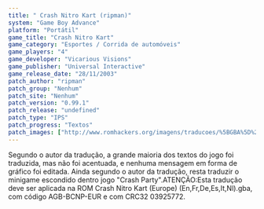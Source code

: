 ```yaml
---
title: " Crash Nitro Kart (ripman)"
system: "Game Boy Advance"
platform: "Portátil"
game_title: "Crash Nitro Kart"
game_category: "Esportes / Corrida de automóveis"
game_players: "4"
game_developer: "Vicarious Visions"
game_publisher: "Universal Interactive"
game_release_date: "28/11/2003"
patch_author: "ripman"
patch_group: "Nenhum"
patch_site: "Nenhum"
patch_version: "0.99.1"
patch_release: "undefined"
patch_type: "IPS"
patch_progress: "Textos"
patch_images: ["http://www.romhackers.org/imagens/traducoes/%5BGBA%5D%20Crash%20Nitro%20Kart%20-%20ripman%20-%201.png","http://www.romhackers.org/imagens/traducoes/%5BGBA%5D%20Crash%20Nitro%20Kart%20-%20ripman%20-%202.png","http://www.romhackers.org/imagens/traducoes/%5BGBA%5D%20Crash%20Nitro%20Kart%20-%20ripman%20-%203.png"]
---
```

Segundo o autor da tradução, a grande maioria dos textos do jogo foi traduzida, mas não foi acentuada, e nenhuma mensagem em forma de gráfico foi editada. Ainda segundo o autor da tradução, resta traduzir o minigame escondido dentro jogo "Crash Party".ATENÇÃO:Esta tradução deve ser aplicada na ROM Crash Nitro Kart (Europe) (En,Fr,De,Es,It,Nl).gba, com código AGB-BCNP-EUR e com CRC32 03925772.
